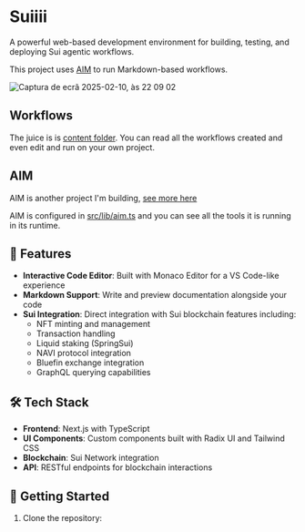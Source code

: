 # Suiiii

A powerful web-based development environment for building, testing, and deploying Sui agentic workflows. 

This project uses [AIM](https://aim.microchipgnu.pt) to run Markdown-based workflows. 

![Captura de ecrã 2025-02-10, às 22 09 02](https://github.com/user-attachments/assets/82786b27-5169-43d0-97a8-6f5eb1e25729)

## Workflows

The juice is is [content folder](/public/content). You can read all the workflows created and even edit and run on your own project.

## AIM

AIM is another project I'm building, [see more here](https://aim.microchipgnu.pt)

AIM is configured in [src/lib/aim.ts](./src/lib/aim.ts) and you can see all the tools it is running in its runtime.

## 🌟 Features

- **Interactive Code Editor**: Built with Monaco Editor for a VS Code-like experience
- **Markdown Support**: Write and preview documentation alongside your code
- **Sui Integration**: Direct integration with Sui blockchain features including:
  - NFT minting and management
  - Transaction handling
  - Liquid staking (SpringSui)
  - NAVI protocol integration
  - Bluefin exchange integration
  - GraphQL querying capabilities

## 🛠 Tech Stack

- **Frontend**: Next.js with TypeScript
- **UI Components**: Custom components built with Radix UI and Tailwind CSS
- **Blockchain**: Sui Network integration
- **API**: RESTful endpoints for blockchain interactions

## 🚀 Getting Started

1. Clone the repository:
